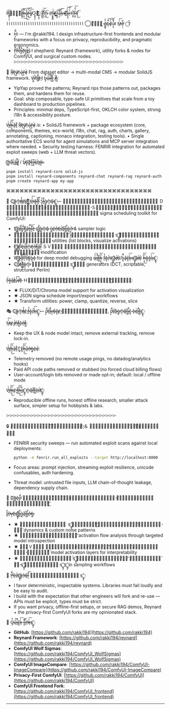 H҉̷̡͇̮̩͔̀̄͠ͅ⎔̴̡͔̦͇͇̋͌t̷̸̲̟̻̽͂͠ͅh̷̶̖̫͎̆̓̚͜͝ȩ̸̢̜̮͋̐͜͠ŗ̵͖̈́̀̎͜͝e̸̷̻̔̏͠⎔̷̧͍̟͇͇̓👋҈̃͏͏̷̛͎̦̱̲ͅ, Į̸̛̳̯̑͗ͅ'̴̟͉̟͋̈́̚͝m̵̞̪̎͜͠ @̷̡̛̮͇̭̳̈́̓⦿̸̡̻̺͈̳̓r̴̡̻̺̀͆͠ą̵͕̤̓̏̚͝k̵̝̀͗͠⦿̵̡̭̯̱̑́̓͝k̶̡̭̯̱̑́̓͝i̶̠̒̈́͆͝1̵̢̲̼̍͘̚9̵͓̰̱̐̈́̌̔͝4̸̗̞̎͜͠

⌇⌇⌇⌇⌇⌇⌇⌇⌇⌇⌇⌇⌇⌇⌇⌇⌇⌇⌇⌇⌇⌇⌇⌇⌇⌇⌇⌇⌇⌇⌇⌇⌇⌇⌇⌇
◯̴̛̖̠̖͖͑̓  Á̵̻̱͇̟̋̓b̷̘̣̀͒̚͝o̸̖̾̓͠͝ů̴̹̰̘͌̓t  M̶̲̓̔͠è̷̛̜̤͌ͅ  ◯̵̛̍̋̕
* H̴͉̙̿̂i — I'm @rakki194. I design infrastructure-first frontends and modular frameworks with a focus on privacy, reproducibility, and pragmatic ergonomics.
* P̷̛͙̿́r̶̦̽͗ơ̴̤͌̽j̴̫̾̚e̵̛̼͊c̶̨͍͜t̶̳̿s̷̮̽ I shepherd: Reynard (framework), utility forks & nodes for ComfyUI, and surgical custom nodes.
⌲⌲⌲⌲⌲⌲⌲⌲⌲⌲⌲⌲⌲⌲⌲⌲⌲⌲⌲⌲⌲⌲⌲⌲⌲⌲⌲⌲⌲⌲⌲⌲

🦊  R̸͎̅ẹ̵̢̀ỹ̸̰̠ǹ̴̜a̴̘̓͜r̶̞̊d̴̖̍ 
From dataset editor → multi-modal CMS → modular SolidJS framework.
W̵̢̲̼̍͘̚h҉̷͉̙̿̂y̸̬̓҉ I b̴̰͓̿̄ů̶̖́͠i̴̠̐̍l̵̛̩͉̐͝t̶̪̺͊ i̸̖̓t̶̪̺͊:
- YipYap proved the patterns; Reynard rips those patterns out, packages them, and hardens them for reuse.
- Goal: ship composable, type-safe UI primitives that scale from a toy dashboard to production pipelines.
- Principles: minimal deps, TypeScript-first, OKLCH color system, strong i18n & accessibility posture.

W̶͐͛͜h̷̶̖̫͎̆̓̚͜͝a̶̭̐t̵̰̾̕ R̸͎̅ẹ̵̢̀ỹ̸̰̠ǹ̴̜a̴̘̓͜r̶̞̊d̴̖̍ *is*:
  • SolidJS framework + package ecosystem (core, components, themes, ecs-world, i18n, chat, rag, auth, charts, gallery, annotating, captioning, monaco integration, testing tools).
  • Single authoritative ECS world for agent simulations and MCP server integration where needed.
  • Security testing harness: FENRIR integration for automated exploit sweeps (web + LLM threat vectors).

I҉̬̲̍n̷̮͎̾s̴̖̽̚ẗ̴̝́ă̵͚̇l̶̻̅̅l̸̮͍̊ / b̸̩̑̉o̴̢̬͝o̸͚̔t̶̹̯͊s̶̹̳̿t̴̜̑r̸̹̈́a̶̛͖p̶̝̓:

```bash
pnpm install reynard-core solid-js
pnpm install reynard-components reynard-chat reynard-rag reynard-auth
pnpm create reynard-app my-app
```

⌘⌘⌘⌘⌘⌘⌘⌘⌘⌘⌘⌘⌘⌘⌘⌘⌘⌘⌘⌘⌘⌘⌘⌘⌘⌘⌘⌘⌘⌘⌘⌘⌘

🐺  C҉̥o̴̪̝̽m̴̬̣̏̕f̴̢̀͒y̸̬̓҉U҉̴̝̳̠̓̃I҉̬̲̍ W̶̲̓̔͠o̴̪̝̽l̵̛̩͉̐͝f̴̢̀͒ Ṩ̵̢̙̹̃̕i̷̺̋̽g̵̰̀m̴̬̣̏̕a̶̭̐s҉̛̞̳̘̱ — Ａ̴̪̝̽Ｄ̴̖̍Ｖ̵̙̽Ａ̶̭̐Ｎ̶̗̾̕Ｃ̶̢̟̏Ｅ̵̙̽Ｄ̴̖̍ ＤＩ̶̠̐̍Ｆ̴̢̀͒Ｆ̴̢̀͒Ｕ̸̖̓Ｓ̷̮̽Ｉ̷̺̋̽Ｏ̴̪̝̽Ｎ̶̗̾̕ ＳＡ̶̭̐Ｍ̴̬̣̏̕Ｐ̷̛͙̿́Ｌ̵̛̩͉̐͝Ｉ̷̺̋̽Ｎ̶̗̾̕Ｇ̵̰̀
ａ̶̭̐ｄ̴̖̍ｖ̵̙̽ａ̶̭̐ｎ̶̗̾̕ｃ̶̢̟̏ｅ̵̙̽ｄ̴̖̍ sigma scheduling toolkit for ComfyUI:
- S҉̛̞̳̘̱c̶̢̟̏r̸̹̈́i̷̺̋̽p̷̛͙̿́t̶̪̺͊a̶̭̐b̴̰͓̿̄l̵̛̩͉̐͝e̵̙̽ s҉̛̞̳̘̱i̷̺̋̽g̵̰̀m̴̬̣̏̕a̶̭̐ g̵̰̀e̵̙̽n̶̗̾̕e̵̙̽r̸̹̈́a̶̭̐t̶̪̺͊i̷̺̋̽o̴̪̝̽n̶̗̾̕ & sampler logic
- Ｍ̴̬̣̏̕ｏ̴̪̝̽ｄ̴̖̍ｅ̵̙̽ｌ̵̛̩͉̐͝ i̷̺̋̽ｎ̶̗̾̕ｔ̶̪̺͊ｒ̸̹̈́ｏ̴̪̝̽ｓ҉̛̞̳̘̱ｐ̷̛͙̿́ｅ̵̙̽ｃ̶̢̟̏ｔ̶̪̺͊ｉ̷̺̋̽ｏ̴̪̝̽ｎ̶̗̾̕ utilities (list blocks, visualize activations)
- E҉̛̞̳̘̱x̸̰̾̕p̷̛͙̿́e̵̙̽r̸̹̈́i̷̺̋̽m̴̬̣̏̕e̵̙̽n̶̗̾̕t̶̪̺͊a̶̭̐l̵̛̩͉̐͝ ＳＶＤ̴̖̍ ａ̶̭̐ｃ̶̢̟̏ｔ̶̪̺͊ｉ̷̺̋̽ｖ̵̙̽ａ̶̭̐ｔ̶̪̺͊ｉ̷̺̋̽ｏ̴̪̝̽ｎ̶̗̾̕ modification
- W҉̛̞̳̘̱o̴̪̝̽l̵̛̩͉̐͝f̴̢̀͒P̷̛͙̿́r̸̹̈́o̴̪̝̽b̴̰͓̿̄e̵̙̽ for deep model debugging w̶̲̓̔͠i̷̺̋̽t̶̪̺͊h̷̶̖̫͎̆̓̚͜͝ f̴̢̀͒o̴̪̝̽r̸̹̈́w҉̛̞̳̘̱a̶̭̐r̸̹̈́d̴̖̍/b̴̰͓̿̄a̶̭̐c̶̢̟̏k̵̝̀͗͠w҉̛̞̳̘̱a̶̭̐r̸̹̈́d̴̖̍ h̷̶̖̫͎̆̓̚͜͝o̴̪̝̽o̴̪̝̽k̵̝̀͗͠s҉̛̞̳̘̱
- C҉̥u̸̖̓s҉̛̞̳̘̱t̶̪̺͊o̴̪̝̽m̴̬̣̏̕ ｎ̶̗̾̕ｏ̴̪̝̽ｉ̷̺̋̽ｓ҉̛̞̳̘̱ｅ̵̙̽ generators (DCT, scriptable, structured Perlin)

F̵̙̈́ȩ̷̟̽a̶̭̐t̸̪̓ů̶̖́͠r̸̹̈́e̵̙̽ ＨＩ̶̠̐̍Ｇ̵̰̀Ｈ̷̶̖̫͎̆̓̚͜͝Ｌ̵̛̩͉̐͝Ｉ̷̺̋̽Ｇ̵̰̀Ｈ̷̶̖̫͎̆̓̚͜͝Ｔ̴̪̺͊Ｓ̷̮̽:
- ★ FLUX/DiT/Chroma model support for activation visualization
- ★ JSON sigma schedule import/export workflows
- ★ Transform utilities: power, clamp, quantize, reverse, slice

🎭 C҉̥o̴̪̝̽m̴̬̣̏̕f̴̢̀͒y̸̬̓҉ f̴̢̀͒o̴̪̝̽r̸̹̈́k̵̝̀͗͠s҉̛̞̳̘̱ — p̷̛͙̿́r̸̹̈́i̷̺̋̽v̶̹̯̕a̶̭̐c̶̢̟̏y̸̬̓҉ Ｆ̴̢̀͒Ｉ̷̺̋̽Ｒ̸̹̈́Ｓ̷̮̽Ｔ̴̪̺͊, p̷̛͙̿́r̸̹̈́a̶̭̐g̵̰̀m̴̬̣̏̕a̶̭̐t̶̪̺͊i̷̺̋̽c̶̢̟̏ e̵̙̽d̴̖̍i̷̺̋̽t̶̪̺͊s҉̛̞̳̘̱

M̶̲̓̔͠y̸̬̓҉ i̸̖̓n̶̗̾̕t̶̪̺͊e̵̙̽n̶̗̾̕t̶̪̺͊:
- Keep the UX & node model intact, remove external tracking, remove lock-in.

W̶͐͛͜h̷̶̖̫͎̆̓̚͜͝a̶̭̐t̵̰̾̕ I҉̬̲̍ c̶̢̟̏h̷̶̖̫͎̆̓̚͜͝a̶̭̐n̶̗̾̕g̵̰̀e̵̙̽d̴̖̍:
- Telemetry removed (no remote usage pings, no datadog/analytics hooks)
- Paid API code paths removed or stubbed (no forced cloud billing flows)  
- User-account/login bits removed or made opt-in; default: local / offline mode

W̶͐͛͜h̷̶̖̫͎̆̓̚͜͝y̸̬̓҉ t̶̪̺͊h̷̶̖̫͎̆̓̚͜͝i̷̺̋̽s҉̛̞̳̘̱ m̴̬̣̏̕a̶̭̐t̵̰̾̕t̶̪̺͊e̵̙̽r̸̹̈́s҉̛̞̳̘̱:
- Reproducible offline runs, honest offline research, smaller attack surface, simpler setup for hobbyists & labs.

⌲⌲⌲⌲⌲⌲⌲⌲⌲⌲⌲⌲⌲⌲⌲⌲⌲⌲⌲⌲⌲⌲⌲⌲⌲⌲⌲⌲⌲⌲⌲⌲

🔒 Ｓ̷̮̽ｅ̵̙̽ｃ̶̢̟̏ｕ̶̖́͠ｒ̸̹̈́ｉ̷̺̋̽ｔ̶̪̺͊ｙ̸̬̓҉ ＆ Ａ̶̭̐ｎ̶̗̾̕ａ̶̭̐ｌ̵̛̩͉̐͝ｙ̸̬̓҉ｓ̷̮̽ｉ̷̺̋̽ｓ̷̮̽
- FENRIR security sweeps — run automated exploit scans against local deployments:

    ```bash
    python -m fenrir.run_all_exploits --target http://localhost:8000
    ```

- Focus areas: prompt injection, streaming exploit resilience, unicode confusables, auth hardening.
- Threat model: untrusted file inputs, LLM chain-of-thought leakage, dependency supply chain.

🌊 D҉̮ę̷̟̽e̵̙̽p̷̛͙̿́ Ｄ̴̖̍ｉ̷̺̋̽ｆ̴̢̀͒ｆ̴̢̀͒ｕ̸̖̓ｓ̷̮̽ｉ̷̺̋̽ｏ̴̪̝̽ｎ̶̗̾̕ Ｒ̸̹̈́ｅ̵̙̽ｓ̷̮̽ｅ̵̙̽ａ̶̭̐ｒ̸̹̈́ｃ̶̢̟̏ｈ̷̶̖̫͎̆̓̚͜͝

I̷̺̋̽n̶̗̾̕v̶̹̯̕e̵̙̽s҉̛̞̳̘̱t̶̪̺͊i̷̺̋̽g̵̰̀a̶̭̐t̶̪̺͊i̷̺̋̽n̶̗̾̕g̵̰̀:

- ★ Ｓ̷̮̽ｉ̷̺̋̽ｇ̵̰̀ｍ̴̬̣̏̕ａ̶̭̐ ｓ҉̛̞̳̘̱ｃ̶̢̟̏ｈ̷̶̖̫͎̆̓̚͜͝ｅ̵̙̽ｄ̴̖̍ｕ̸̖̓ｌ̵̛̩͉̐͝ｉ̷̺̋̽ｎ̶̗̾̕ｇ̵̰̀ dynamics & custom noise patterns
- ★ Ｎ̶̗̾̕ｅ̵̙̽ｕ̸̖̓ｒ̸̹̈́ａ̶̭̐ｌ̵̛̩͉̐͝ activation flow analysis through targeted model introspection
- ★ Ｓ̷̮̽ＶＤ̴̖̍ ｍ̴̬̣̏̕ａ̶̭̐ｎ̶̗̾̕ｉ̷̺̋̽ｐ̷̛͙̿́ｕ̸̖̓ｌ̵̛̩͉̐͝ａ̶̭̐ｔ̶̪̺͊ｉ̷̺̋̽ｏ̴̪̝̽ｎ̶̗̾̕ ｏ̴̪̝̽ｆ̴̢̀͒ model activation layers for interpretability
- ★ Ａ̶̭̐ｄ̴̖̍ｖ̵̙̽ｅ̵̙̽ｒ̸̹̈́ｓ҉̛̞̳̘̱ａ̶̭̐ｒ̸̹̈́ｉ̷̺̋̽ａ̶̭̐ｌ̵̛̩͉̐͝ ｒ̸̹̈́ｏ̴̪̝̽ｂ̴̰͓̿̄ｕ̸̖̓ｓ҉̛̞̳̘̱ｔ̶̪̺͊ｎ̶̗̾̕ｅ̵̙̽ｓ҉̛̞̳̘̱ｓ҉̛̞̳̘̱ in sampling workflows

🧭 P̷̛͙̿́e̵̙̽r̸̹̈́s҉̛̞̳̘̱o̴̪̝̽n̶̗̾̕a̶̭̐l̵̛̩͉̐͝ ｎ̶̗̾̕ｏ̴̪̝̽ｔ̶̪̺͊ｅ̵̙̽ｓ҉̛̞̳̘̱

- I favor deterministic, inspectable systems. Libraries must fail loudly and be easy to audit.
- I build with the expectation that other engineers will fork and re-use — APIs must be explicit, types must be strict.
- If you want privacy, offline-first setups, or secure RAG demos, Reynard + the privacy-first ComfyUI forks are my opinionated stack.

🔗 Q̶̟̈́̽ů̶̖́͠i̷̺̋̽c̶̢̟̏k̵̝̀͗͠ l̵̛̩͉̐͝i̷̺̋̽n̶̗̾̕k̵̝̀͗͠s҉̛̞̳̘̱

- **GitHub**: [https://github.com/rakki194](https://github.com/rakki194)
- **Reynard Framework**: [https://github.com/rakki194/reynard](https://github.com/rakki194/reynard)
- **ComfyUI Wolf Sigmas**: [https://github.com/rakki194/ComfyUI_WolfSigmas](https://github.com/rakki194/ComfyUI_WolfSigmas)
- **ComfyUI ImageCompare**: [https://github.com/rakki194/ComfyUI-ImageCompare](https://github.com/rakki194/ComfyUI-ImageCompare)
- **Privacy-First ComfyUI**: [https://github.com/rakki194/ComfyUI](https://github.com/rakki194/ComfyUI)
- **ComfyUI Frontend Fork**: [https://github.com/rakki194/ComfyUI_frontend](https://github.com/rakki194/ComfyUI_frontend)

---
